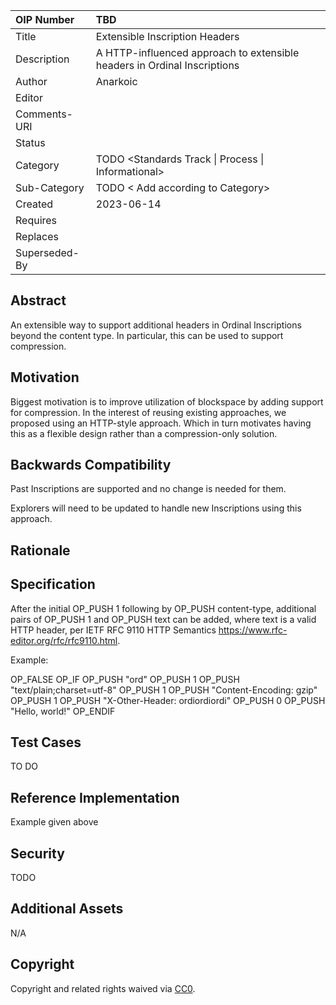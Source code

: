 OIP Number   | TBD
:-------------|:----
Title         | Extensible Inscription Headers
Description   | A HTTP-influenced approach to extensible headers in Ordinal Inscriptions
Author        | Anarkoic
Editor        | 
Comments-URI  | 
Status        | 
Category      | TODO <Standards Track \| Process \| Informational>
Sub-Category  | TODO < Add according to Category>
Created       | 2023-06-14
Requires      | 
Replaces      | 
Superseded-By | 


## Abstract
An extensible way to support additional headers in Ordinal Inscriptions beyond the content type. In particular, this can be used to support compression.

## Motivation

Biggest motivation is to improve utilization of blockspace by adding support for compression. In the interest of reusing 
existing approaches, we proposed using an HTTP-style approach. Which in turn motivates having this as a flexible design rather 
than a compression-only solution.

## Backwards Compatibility

Past Inscriptions are supported and no change is needed for them.

Explorers will need to be updated to handle new Inscriptions using this approach.

## Rationale


## Specification

After the initial OP_PUSH 1 following by OP_PUSH content-type, additional pairs of OP_PUSH 1 and OP_PUSH text can be added, where text is a valid HTTP header, per IETF RFC 9110 HTTP Semantics https://www.rfc-editor.org/rfc/rfc9110.html.

Example:

OP_FALSE
OP_IF
  OP_PUSH "ord"
  OP_PUSH 1
  OP_PUSH "text/plain;charset=utf-8"
  OP_PUSH 1
  OP_PUSH "Content-Encoding: gzip"
  OP_PUSH 1
  OP_PUSH "X-Other-Header: ordiordiordi"
  OP_PUSH 0
  OP_PUSH "Hello, world!"
OP_ENDIF


## Test Cases
TO DO 

## Reference Implementation
Example given above

## Security
TODO

## Additional Assets
N/A

## Copyright
Copyright and related rights waived via [CC0](https://creativecommons.org/publicdomain/zero/1.0/).




